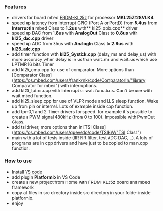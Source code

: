 ### Features
- drivers for board mbed   [FRDM-KL25z](https://os.mbed.com/handbook/mbed-FRDM-KL25Z "mbed board Freescale FRDM kl25z") for processor **MKL25Z128VLK4**
- speed up latency from Interrupt GPIO (Port A or PortD) from **5.4us** from **InterruptIn** mbed Class to **1.2us** with** kl25_gpio.cpp** driver
- speed up DAC from **1.8us** with **AnalogOut** Class to **0.8us** with **kl25_dac.cpp** driver
- speed up ADC from 35us with **AnalogIn** Class to **2.9us** with **kl25_adc.cpp**
- add timer function with **kl25_Systick.cpp** (delay_ms and delay_us) with more accuracy when delay is in us than wait_ms and wait_us which use LPTMR 16 bits Timer.
- add kl25_cmp.cpp for use of comparator. More options than [Comparator Class](https://os.mbed.com/users/frankvnk/code/ComparatorIn/"library Comparator for mbed") with interruptions.
- add kl25_lptmr.cpp with interrupt or wait functions. Can't be use with wait mbed function.
- add kl25_sleep.cpp for use of VLPR mode and LLS sleep function. Wake up from pin or internal. Lots of example inside cpp function.
- add tpm0,1 and 2 Timer drivers for speed. for example it's possible to create a PWM signal 480kHz (from 0 to 100). Impossible with PwmOut Class.
- add tsi driver, more options than in [TSI Class](https://os.mbed.com/users/quevedo/code/TSIHW/"TSI Class")
-  main with a lot of tests inside (IIR FIR filter, test ADC DAC,...). A lots of programs are in cpp drivers and have just to be copied to main.cpp function.
### How to use
- Install [VS code](https://code.visualstudio.com/)
- add plugin **Platformio** in VS Code
- create a new project from Home with FRDM-KL25z board and mbed framework
- copy all files in src directory inside src directory in your folder inside platformio.
- enjoy